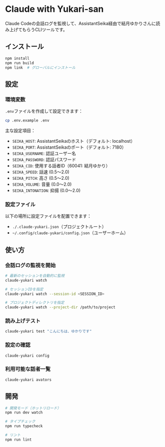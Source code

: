 # Claude with Yukari-san

Claude Codeの会話ログを監視して、AssistantSeika経由で結月ゆかりさんに読み上げてもらうCLIツールです。

## インストール

```bash
npm install
npm run build
npm link  # グローバルにインストール
```

## 設定

### 環境変数

`.env`ファイルを作成して設定できます：

```bash
cp .env.example .env
```

主な設定項目：
- `SEIKA_HOST`: AssistantSeikaのホスト（デフォルト: localhost）
- `SEIKA_PORT`: AssistantSeikaのポート（デフォルト: 7180）
- `SEIKA_USERNAME`: 認証ユーザー名
- `SEIKA_PASSWORD`: 認証パスワード
- `SEIKA_CID`: 使用する話者ID（60041: 結月ゆかり）
- `SEIKA_SPEED`: 話速 (0.5～2.0)
- `SEIKA_PITCH`: 高さ (0.5～2.0)
- `SEIKA_VOLUME`: 音量 (0.0～2.0)
- `SEIKA_INTONATION`: 抑揚 (0.0～2.0)

### 設定ファイル

以下の場所に設定ファイルを配置できます：
- `./.claude-yukari.json`（プロジェクトルート）
- `~/.config/claude-yukari/config.json`（ユーザーホーム）

## 使い方

### 会話ログの監視を開始

```bash
# 最新のセッションを自動的に監視
claude-yukari watch

# セッションIDを指定
claude-yukari watch --session-id <SESSION_ID>

# プロジェクトディレクトリを指定
claude-yukari watch --project-dir /path/to/project
```

### 読み上げテスト

```bash
claude-yukari test "こんにちは、ゆかりです"
```

### 設定の確認

```bash
claude-yukari config
```

### 利用可能な話者一覧

```bash
claude-yukari avators
```

## 開発

```bash
# 開発モード（ホットリロード）
npm run dev watch

# タイプチェック
npm run typecheck

# リント
npm run lint
```